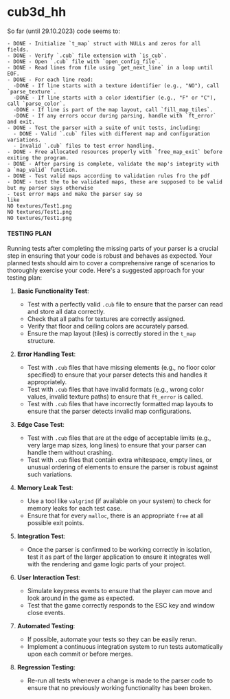 # cub3d_hh
So far (until 29.10.2023) code seems to:

```
- DONE - Initialize `t_map` struct with NULLs and zeros for all fields.
- DONE - Verify `.cub` file extension with `is_cub`.
- DONE - Open `.cub` file with `open_config_file`.
- DONE - Read lines from file using `get_next_line` in a loop until EOF.
- DONE - For each line read:
  -DONE - If line starts with a texture identifier (e.g., "NO"), call `parse_texture`.
  -DONE - If line starts with a color identifier (e.g., "F" or "C"), call `parse_color`.
  -DONE - If line is part of the map layout, call `fill_map_tiles`.
  -DONE - If any errors occur during parsing, handle with `ft_error` and exit.
- DONE - Test the parser with a suite of unit tests, including:
  - DONE - Valid `.cub` files with different map and configuration variations.
  - Invalid `.cub` files to test error handling.
- DONE - Free allocated resources properly with `free_map_exit` before exiting the program.
- DONE - After parsing is complete, validate the map's integrity with a `map_valid` function.
- DONE - Test valid maps according to validation rules fro the pdf
- DONE - test the to be validated maps, these are supposed to be valid but my parser says otherwise
- test error maps and make the parser say so
like
NO textures/Test1.png
NO textures/Test1.png
NO textures/Test1.png
```

#### TESTING PLAN
Running tests after completing the missing parts of your parser is a crucial step in ensuring that your code is robust and behaves as expected. Your planned tests should aim to cover a comprehensive range of scenarios to thoroughly exercise your code. Here's a suggested approach for your testing plan:

1. **Basic Functionality Test**:
   - Test with a perfectly valid `.cub` file to ensure that the parser can read and store all data correctly.
   - Check that all paths for textures are correctly assigned.
   - Verify that floor and ceiling colors are accurately parsed.
   - Ensure the map layout (tiles) is correctly stored in the `t_map` structure.

2. **Error Handling Test**:
   - Test with `.cub` files that have missing elements (e.g., no floor color specified) to ensure that your parser detects this and handles it appropriately.
   - Test with `.cub` files that have invalid formats (e.g., wrong color values, invalid texture paths) to ensure that `ft_error` is called.
   - Test with `.cub` files that have incorrectly formatted map layouts to ensure that the parser detects invalid map configurations.

3. **Edge Case Test**:
   - Test with `.cub` files that are at the edge of acceptable limits (e.g., very large map sizes, long lines) to ensure that your parser can handle them without crashing.
   - Test with `.cub` files that contain extra whitespace, empty lines, or unusual ordering of elements to ensure the parser is robust against such variations.

4. **Memory Leak Test**:
   - Use a tool like `valgrind` (if available on your system) to check for memory leaks for each test case.
   - Ensure that for every `malloc`, there is an appropriate `free` at all possible exit points.

5. **Integration Test**:
   - Once the parser is confirmed to be working correctly in isolation, test it as part of the larger application to ensure it integrates well with the rendering and game logic parts of your project.

6. **User Interaction Test**:
   - Simulate keypress events to ensure that the player can move and look around in the game as expected.
   - Test that the game correctly responds to the ESC key and window close events.

7. **Automated Testing**:
   - If possible, automate your tests so they can be easily rerun.
   - Implement a continuous integration system to run tests automatically upon each commit or before merges.

8. **Regression Testing**:
   - Re-run all tests whenever a change is made to the parser code to ensure that no previously working functionality has been broken.

